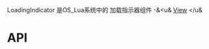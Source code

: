 LoadingIndicator 是OS_Lua系统中的 加载指示器组件    -&<u& [View](https://www.showdoc.cc/web/#/oslua?page_id=547028714523632) </u&


# API
<!-- TOC --&
[start](#start)
[isStart](#isStart)
[startAnimating](#startAnimating)
[isAnimating](#isAnimating)
[stop](#stop)
[stopAnimating](#stopAnimating)
[color](#color)
<!-- /TOC --&

##start
| api  |参数   |返回参数   |平台   |备注|
| ------------ | ------------ | ------------ | ------------ |
|   start     |  -    |  -   |  -   |  开始转动     |

    例:
    loading = LoadingIndicator()
	loading:start()

##isStart
| api  |参数   |返回参数   |平台   |备注|
| ------------ | ------------ | ------------ | ------------ |
|   isStart     |   -   |   v: Boolean  |  Android    |  是否开始转动     |

    例:
    loading = LoadingIndicator()
	loading:isStart()

##startAnimating
| api  |参数   |返回参数   |平台   |备注|
| ------------ | ------------ | ------------ | ------------ |
|    startAnimating    |   -   |   -  | Android     |    开始转动   |

    例:
    loading = LoadingIndicator()
	loading:startAnimating()

##isAnimating
| api  |参数   |返回参数   |平台   |备注|
| ------------ | ------------ | ------------ | ------------ |
|    isAnimating    |   -   |   v: Boolean  |   -  |   是否在动画中    |

    例:
    loading = LoadingIndicator()
	loading:isAnimating()

##stop
| api  |参数   |返回参数   |平台   |备注|
| ------------ | ------------ | ------------ | ------------ |
|   stop     |   -   |  -   |   -  |   停止动画    |

    例:
    loading = LoadingIndicator()
	loading:stop()

##stopAnimating
| api  |参数   |返回参数   |平台   |备注|
| ------------ | ------------ | ------------ | ------------ |
|    stopAnimating    |   -   |  -   |  Android    |   停止动画    |

    例:
    loading = LoadingIndicator()
	loading:stopAnimating()

##color
| api  |参数   |返回参数   |平台   |备注|
| ------------ | ------------ | ------------ | ------------ |
|   color     |  v: Number    |   v  | -    |   颜色    |

    例:
    loading = LoadingIndicator()
	loading:color(0xCCCCCC)



